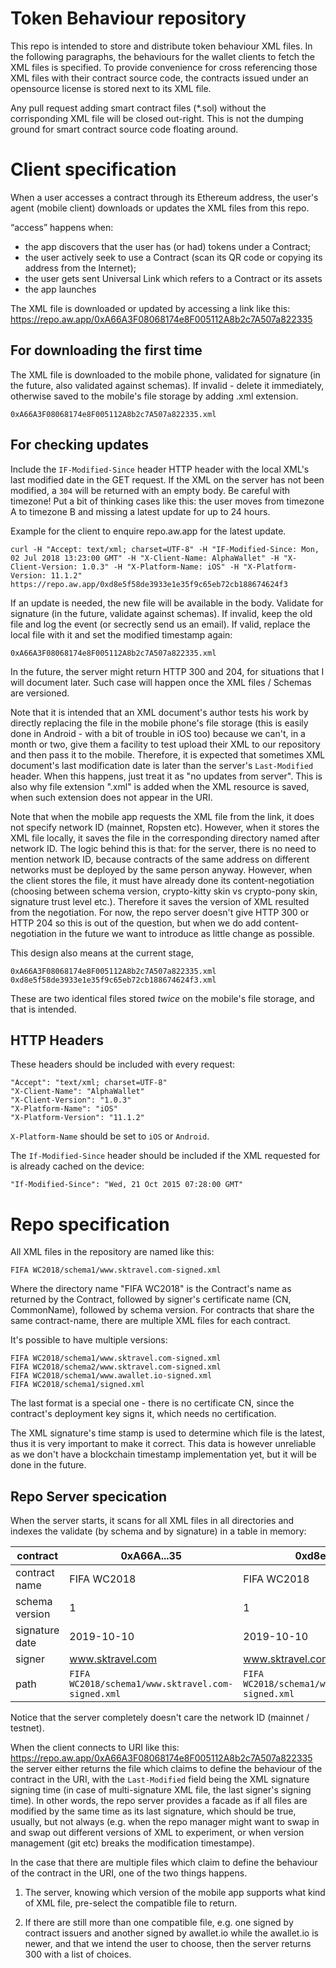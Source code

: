# Token Behaviour repository

This repo is intended to store and distribute token behaviour XML files. In the following paragraphs, the behaviours for the wallet clients to fetch the XML files is specified. To provide convenience for cross referencing those XML files with their contract source code, the contracts issued under an opensource license is stored next to its XML file.

Any pull request adding smart contract files (*.sol) without the corrisponding XML file will be closed out-right. This is not the dumping ground for smart contract source code floating around.

# Client specification #

When a user accesses a contract through its Ethereum address, the user's agent (mobile client) downloads or updates the XML files from this repo.

“access” happens when:
- the app discovers that the user has (or had) tokens under a Contract;
- the user actively seek to use a Contract (scan its QR code or copying its address from the Internet);
- the user gets sent Universal Link which refers to a Contract or its assets
- the app launches

The XML file is downloaded or updated by accessing a link like this:
https://repo.aw.app/0xA66A3F08068174e8F005112A8b2c7A507a822335

## For downloading the first time ##

The XML file is downloaded to the mobile phone, validated for signature (in the future, also validated against schemas). If invalid - delete it immediately, otherwise saved to the mobile's file storage by adding .xml extension.

    0xA66A3F08068174e8F005112A8b2c7A507a822335.xml

## For checking updates ##

Include the `IF-Modified-Since` header HTTP header with the local XML's last modified date in the GET request. If the XML on the server has not been modified, a `304` will be returned with an empty body. Be careful with timezone! Put a bit of thinking cases like this: the user moves from timezone A to timezone B and missing a latest update for up to 24 hours.

Example for the client to enquire repo.aw.app for the latest update.

    curl -H "Accept: text/xml; charset=UTF-8" -H "IF-Modified-Since: Mon, 02 Jul 2018 13:23:00 GMT" -H "X-Client-Name: AlphaWallet" -H "X-Client-Version: 1.0.3" -H "X-Platform-Name: iOS" -H "X-Platform-Version: 11.1.2" https://repo.aw.app/0xd8e5f58de3933e1e35f9c65eb72cb188674624f3

If an update is needed, the new file will be available in the body. Validate for signature (in the future, validate against schemas). If invalid, keep the old file and log the event (or secrectly send us an email). If valid, replace the local file with it and set the modified timestamp again:

    0xA66A3F08068174e8F005112A8b2c7A507a822335.xml

In the future, the server might return HTTP 300 and 204, for situations that I will document later. Such case will happen once the XML files / Schemas are versioned.

Note that it is intended that an XML document's author tests his work by directly replacing the file in the mobile phone's file storage (this is easily done in Android - with a bit of trouble in iOS too) because we can't, in a month or two, give them a facility to test upload their XML to our repository and then pass it to the mobile. Therefore, it is expected that sometimes XML document's last modification date is later than the server's `Last-Modified` header. When this happens, just treat it as "no updates from server". This is also why file extension ".xml" is added when the XML resource is saved, when such extension does not appear in the URI.

Note that when the mobile app requests the XML file from the link, it does not specify network ID (mainnet, Ropsten etc). However, when it stores the XML file locally, it saves the file in the corresponding directory named after network ID. The logic behind this is that: for the server, there is no need to mention network ID, because contracts of the same address on different networks must be deployed by the same person anyway. However, when the client stores the file, it must have already done its content-negotiation (choosing between schema version, crypto-kitty skin vs crypto-pony skin, signature trust level etc.). Therefore it saves the version of XML resulted from the negotiation. For now, the repo server doesn't give HTTP 300 or HTTP 204 so this is out of the question, but when we do add content-negotiation in the future we want to introduce as little change as possible.

This design also means at the current stage, 

    0xA66A3F08068174e8F005112A8b2c7A507a822335.xml
    0xd8e5f58de3933e1e35f9c65eb72cb188674624f3.xml

These are two identical files stored *twice* on the mobile's file storage, and that is intended.

## HTTP Headers ##

These headers should be included with every request:

    "Accept": "text/xml; charset=UTF-8"
    "X-Client-Name": "AlphaWallet"
    "X-Client-Version": "1.0.3"
    "X-Platform-Name": "iOS"
    "X-Platform-Version": "11.1.2"

`X-Platform-Name` should be set to `iOS` or `Android`.

The `If-Modified-Since` header should be included if the XML requested for is already cached on the device:

    "If-Modified-Since": "Wed, 21 Oct 2015 07:28:00 GMT"

# Repo specification #

All XML files in the repository are named like this:

    FIFA WC2018/schema1/www.sktravel.com-signed.xml

Where the directory name "FIFA WC2018" is the Contract's name as returned by the Contract, followed by signer's certificate name (CN, CommonName), followed by schema version. For contracts that share the same contract-name, there are multiple XML files for each contract.

It's possible to have multiple versions:

    FIFA WC2018/schema1/www.sktravel.com-signed.xml
    FIFA WC2018/schema2/www.sktravel.com-signed.xml
    FIFA WC2018/schema1/www.awallet.io-signed.xml
    FIFA WC2018/schema1/signed.xml

The last format is a special one - there is no certificate CN, since the contract's deployment key signs it, which needs no certification.

The XML signature's time stamp is used to determine which file is the latest, thus it is very important to make it correct. This data is however unreliable as we don't have a blockchain timestamp implementation yet, but it will be done in the future.

## Repo Server specication ##

When the server starts, it scans for all XML files in all directories and indexes the validate (by schema and by signature) in a table in memory:

| contract | 0xA66A...35 | 0xd8e5f...f3 |
| -------- | ------------------------------------------ | ------------------------------------------ |
| contract name | FIFA WC2018 | FIFA WC2018 |
| schema version | 1 | 1 |
| signature date | 2019-10-10 | 2019-10-10
| signer | www.sktravel.com | www.sktravel.com |
| path | `FIFA WC2018/schema1/www.sktravel.com-signed.xml` | `FIFA WC2018/schema1/www.sktravel.com-signed.xml` |

Notice that the server completely doesn't care the network ID (mainnet / testnet).

When the client connects to URI like this:
https://repo.aw.app/0xA66A3F08068174e8F005112A8b2c7A507a822335
the server either returns the file which claims to define the behaviour of the contract in the URI, with the `Last-Modified` field being the XML signature signing time (in case of multi-signature XML file, the last signer's signing time). In other words, the repo server provides a facade as if all files are modified by the same time as its last signature, which should be true, usually, but not always (e.g. when the repo manager might want to swap in and swap out different versions of XML to experiment, or when version management (git etc) breaks the modification timestampe).

In the case that there are multiple files which claim to define the behaviour of the contract in the URI, one of the two things happens.

1. The server, knowing which version of the mobile app supports what kind of XML file, pre-select the compatible file to return.

2. If there are still more than one compatible file, e.g. one signed by contract issuers and another signed by awallet.io while the awallet.io is newer, and that we intend the user to choose, then the server returns 300 with a list of choices.
